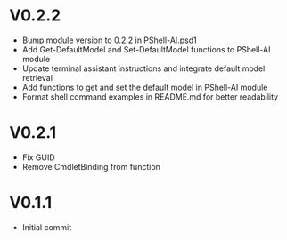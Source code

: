 # V0.2.2

- Bump module version to 0.2.2 in PShell-AI.psd1
- Add Get-DefaultModel and Set-DefaultModel functions to PShell-AI module
- Update terminal assistant instructions and integrate default model retrieval
- Add functions to get and set the default model in PShell-AI module
- Format shell command examples in README.md for better readability

# V0.2.1

- Fix GUID
- Remove CmdletBinding from function

# V0.1.1

- Initial commit